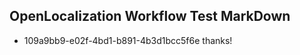 ## OpenLocalization Workflow Test MarkDown
* 109a9bb9-e02f-4bd1-b891-4b3d1bcc5f6e thanks!

<!--HONumber=Sep16_HO1-->


